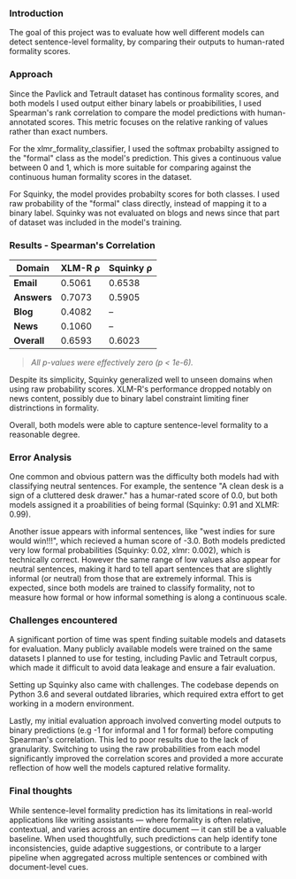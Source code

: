 ### Introduction

The goal of this project was to evaluate how well different models can detect sentence-level formality, by comparing their outputs to human-rated formality scores.

### Approach

Since the Pavlick and Tetrault dataset has continous formality scores, and both models I used output either binary labels or proabibilities, I used Spearman's rank correlation to compare the model predictions with human-annotated scores. This metric focuses on the relative ranking of values rather than exact numbers.

For the xlmr_formality_classifier, I used the softmax probabilty assigned to the "formal" class as the model's prediction. This gives a continuous value between 0 and 1, which is more suitable for comparing against the continuous human formality scores in the dataset.

For Squinky, the model provides probabilty scores for both classes. I used raw probability of the "formal" class directly, instead of mapping it to a binary label. Squinky was not evaluated on blogs and news since that part of dataset was included in the model's training.

### Results - Spearman's Correlation

| **Domain**  | **XLM-R ρ** | **Squinky ρ** |
| ----------- | ----------- | ------------- |
| **Email**   | 0.5061      | 0.6538        |
| **Answers** | 0.7073      | 0.5905        |
| **Blog**    | 0.4082      | –             |
| **News**    | 0.1060      | –             |
| **Overall** | 0.6593      | 0.6023        |

> _All p-values were effectively zero (p < 1e-6)._

Despite its simplicity, Squinky generalized well to unseen domains when using raw probability scores. XLM-R's performance dropped notably on news content, possibly due to binary label constraint limiting finer distrinctions in formality.

Overall, both models were able to capture sentence-level formality to a reasonable degree.

### Error Analysis

One common and obvious pattern was the difficulty both models had with classifying neutral sentences. For example, the sentence "A clean desk is a sign of a cluttered desk drawer." has a humar-rated score of 0.0, but both models assigned it a proabilities of being formal (Squinky: 0.91 and XLMR: 0.99).

Another issue appears with informal sentences, like "west indies for sure would win!!!", which recieved a human score of -3.0. Both models predicted very low formal probabilities (Squinky: 0.02, xlmr: 0.002), which is technically correct. However the same range of low values also appear for neutral sentences, making it hard to tell apart sentences that are slightly informal (or neutral) from those that are extremely informal. This is expected, since both models are trained to classify formality, not to measure how formal or how informal something is along a continuous scale.

### Challenges encountered

A significant portion of time was spent finding suitable models and datasets for evaluation. Many publicly available models were trained on the same datasets I planned to use for testing, including Pavlic and Tetrault corpus, which made it difficult to avoid data leakage and ensure a fair evaluation.

Setting up Squinky also came with challenges. The codebase depends on Python 3.6 and several outdated libraries, which required extra effort to get working in a modern environment.

Lastly, my initial evaluation approach involved converting model outputs to binary predictions (e.g -1 for informal and 1 for formal) before computing Spearman's correlation. This led to poor results due to the lack of granularity. Switching to using the raw probabilities from each model significantly improved the correlation scores and provided a more accurate reflection of how well the models captured relative formality.

### Final thoughts

While sentence-level formality prediction has its limitations in real-world applications like writing assistants — where formality is often relative, contextual, and varies across an entire document — it can still be a valuable baseline. When used thoughtfully, such predictions can help identify tone inconsistencies, guide adaptive suggestions, or contribute to a larger pipeline when aggregated across multiple sentences or combined with document-level cues.
